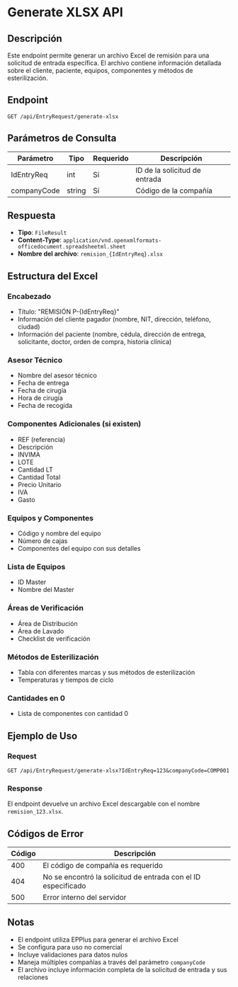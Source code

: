 # Generate XLSX API

## Descripción
Este endpoint permite generar un archivo Excel de remisión para una solicitud de entrada específica. El archivo contiene información detallada sobre el cliente, paciente, equipos, componentes y métodos de esterilización.

## Endpoint
```
GET /api/EntryRequest/generate-xlsx
```

## Parámetros de Consulta

| Parámetro | Tipo | Requerido | Descripción |
|-----------|------|-----------|-------------|
| IdEntryReq | int | Sí | ID de la solicitud de entrada |
| companyCode | string | Sí | Código de la compañía |

## Respuesta
- **Tipo**: `FileResult`
- **Content-Type**: `application/vnd.openxmlformats-officedocument.spreadsheetml.sheet`
- **Nombre del archivo**: `remision_{IdEntryReq}.xlsx`

## Estructura del Excel

### Encabezado
- Título: "REMISIÓN P-{IdEntryReq}"
- Información del cliente pagador (nombre, NIT, dirección, teléfono, ciudad)
- Información del paciente (nombre, cédula, dirección de entrega, solicitante, doctor, orden de compra, historia clínica)

### Asesor Técnico
- Nombre del asesor técnico
- Fecha de entrega
- Fecha de cirugía
- Hora de cirugía
- Fecha de recogida

### Componentes Adicionales (si existen)
- REF (referencia)
- Descripción
- INVIMA
- LOTE
- Cantidad LT
- Cantidad Total
- Precio Unitario
- IVA
- Gasto

### Equipos y Componentes
- Código y nombre del equipo
- Número de cajas
- Componentes del equipo con sus detalles

### Lista de Equipos
- ID Master
- Nombre del Master

### Áreas de Verificación
- Área de Distribución
- Área de Lavado
- Checklist de verificación

### Métodos de Esterilización
- Tabla con diferentes marcas y sus métodos de esterilización
- Temperaturas y tiempos de ciclo

### Cantidades en 0
- Lista de componentes con cantidad 0

## Ejemplo de Uso

### Request
```http
GET /api/EntryRequest/generate-xlsx?IdEntryReq=123&companyCode=COMP001
```

### Response
El endpoint devuelve un archivo Excel descargable con el nombre `remision_123.xlsx`.

## Códigos de Error

| Código | Descripción |
|--------|-------------|
| 400 | El código de compañía es requerido |
| 404 | No se encontró la solicitud de entrada con el ID especificado |
| 500 | Error interno del servidor |

## Notas
- El endpoint utiliza EPPlus para generar el archivo Excel
- Se configura para uso no comercial
- Incluye validaciones para datos nulos
- Maneja múltiples compañías a través del parámetro `companyCode`
- El archivo incluye información completa de la solicitud de entrada y sus relaciones
